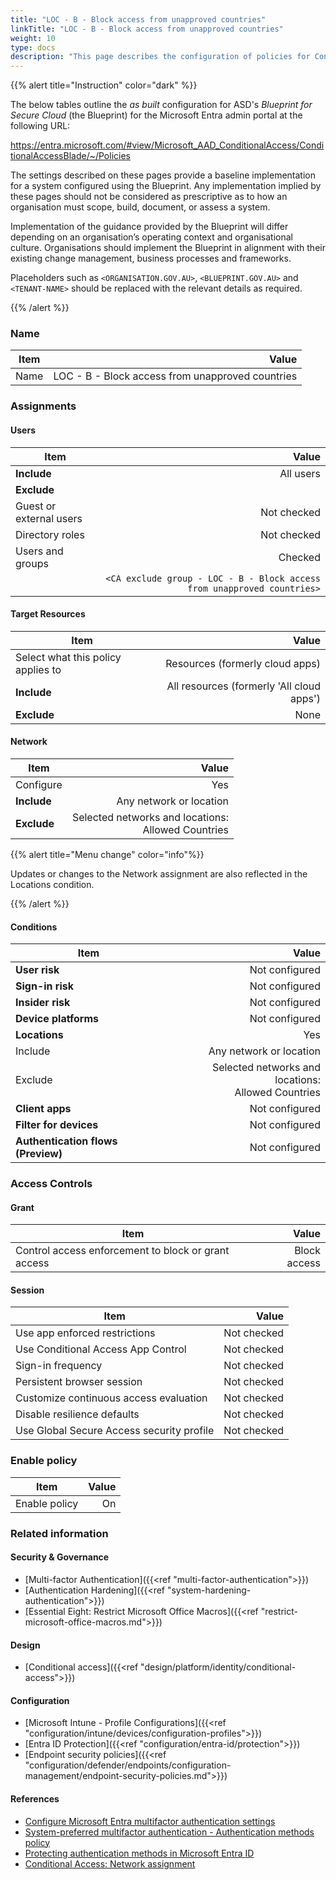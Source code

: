 ```yaml
---
title: "LOC - B - Block access from unapproved countries"
linkTitle: "LOC - B - Block access from unapproved countries"
weight: 10
type: docs
description: "This page describes the configuration of policies for Conditional Access within Microsoft Entra ID associated with systems built according to the guidance provided by ASD's Blueprint for Secure Cloud."
---
```


{{% alert title="Instruction" color="dark" %}}

The below tables outline the *as built* configuration for ASD's *Blueprint for Secure Cloud* (the Blueprint) for the Microsoft Entra admin portal at the following URL:

<https://entra.microsoft.com/#view/Microsoft_AAD_ConditionalAccess/ConditionalAccessBlade/~/Policies>

The settings described on these pages provide a baseline implementation for a system configured using the Blueprint. Any implementation implied by these pages should not be considered as prescriptive as to how an organisation must scope, build, document, or assess a system.

Implementation of the guidance provided by the Blueprint will differ depending on an organisation’s operating context and organisational culture. Organisations should implement the Blueprint in alignment with their existing change management, business processes and frameworks.

Placeholders such as `<ORGANISATION.GOV.AU>`, `<BLUEPRINT.GOV.AU>` and `<TENANT-NAME>` should be replaced with the relevant details as required.

{{% /alert %}}

### Name

| Item |                                            Value |
| ---- | -----------------------------------------------: |
| Name | LOC - B - Block access from unapproved countries |

### Assignments

#### Users

| Item                    |                                                                   Value |
| ----------------------- | ----------------------------------------------------------------------: |
| **Include**             |                                                               All users |
| **Exclude**             |                                                                         |
| Guest or external users |                                                             Not checked |
| Directory roles         |                                                             Not checked |
| Users and groups        |                                                                 Checked |
|                         | `<CA exclude group - LOC - B - Block access from unapproved countries>` |

#### Target Resources

| Item                               |                                     Value |
| ---------------------------------- | ----------------------------------------: |
| Select what this policy applies to |           Resources (formerly cloud apps) |
| **Include**                        | All resources (formerly 'All cloud apps') |
| **Exclude**                        |                                      None |

#### Network

| Item        |                                                 Value |
| ----------- | ----------------------------------------------------: |
| Configure   |                                                   Yes |
| **Include** |                               Any network or location |
| **Exclude** | Selected networks and locations:<br>Allowed Countries |

{{% alert title="Menu change" color="info"%}}

Updates or changes to the Network assignment are also reflected in the Locations condition.

{{% /alert %}}

#### Conditions

| Item                               |                                                 Value |
| ---------------------------------- | ----------------------------------------------------: |
| **User risk**                      |                                        Not configured |
| **Sign-in risk**                   |                                        Not configured |
| **Insider risk**                   |                                        Not configured |
| **Device platforms**               |                                        Not configured |
| **Locations**                      |                                                   Yes |
| Include                            |                               Any network or location |
| Exclude                            | Selected networks and locations:<br>Allowed Countries |
| **Client apps**                    |                                        Not configured |
| **Filter for devices**             |                                        Not configured |
| **Authentication flows (Preview)** |                                        Not configured |

### Access Controls

#### Grant

| Item                                                |        Value |
| --------------------------------------------------- | -----------: |
| Control access enforcement to block or grant access | Block access |

#### Session

| Item                                      |       Value |
| ----------------------------------------- | ----------: |
| Use app enforced restrictions             | Not checked |
| Use Conditional Access App Control        | Not checked |
| Sign-in frequency                         | Not checked |
| Persistent browser session                | Not checked |
| Customize continuous access evaluation    | Not checked |
| Disable resilience defaults               | Not checked |
| Use Global Secure Access security profile | Not checked |

### Enable policy

| Item          | Value |
| ------------- | ----: |
| Enable policy |    On |

### Related information

#### Security & Governance

* [Multi-factor Authentication]({{<ref "multi-factor-authentication">}})
* [Authentication Hardening]({{<ref "system-hardening-authentication">}})
* [Essential Eight: Restrict Microsoft Office Macros]({{<ref "restrict-microsoft-office-macros.md">}})

#### Design

* [Conditional access]({{<ref "design/platform/identity/conditional-access">}})

#### Configuration

* [Microsoft Intune - Profile Configurations]({{<ref "configuration/intune/devices/configuration-profiles">}})
* [Entra ID Protection]({{<ref "configuration/entra-id/protection">}})
* [Endpoint security policies]({{<ref "configuration/defender/endpoints/configuration-management/endpoint-security-policies.md">}})

#### References

* [Configure Microsoft Entra multifactor authentication settings](https://learn.microsoft.comentra/identity/authentication/howto-mfa-mfasettings)
* [System-preferred multifactor authentication - Authentication methods policy](https://learn.microsoft.com/entra/identity/authentication/concept-system-preferred-multifactor-authentication)
* [Protecting authentication methods in Microsoft Entra ID](https://learn.microsoft.com/entra/identity/authentication/concept-authentication-default-enablement)
* [Conditional Access: Network assignment](https://learn.microsoft.com/en-us/entra/identity/conditional-access/concept-assignment-network)
